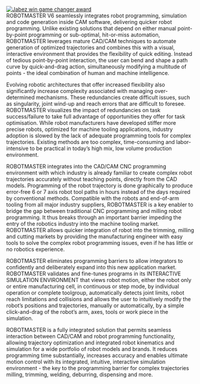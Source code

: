 <a href="https://www.roboticsbusinessreview.com/article/jabez_technologies_robotmaster_v6/" target="_blank"><img src="/img/blog/gamechanger-winner.png" alt="Jabez win game changer award"/></a> <br>
ROBOTMASTER V6 seamlessly integrates robot programming, simulation and code generation inside CAM software, delivering quicker robot programming. Unlike existing solutions that depend on either manual point-by-point programming or sub-optimal, hit-or-miss automation, ROBOTMASTER leverages mature CAD/CAM techniques to automate generation of optimized trajectories and combines this with a visual, interactive environment that provides the flexibility of quick editing. Instead of tedious point-by-point interaction, the user can bend and shape a path curve by quick-and-drag action, simultaneously modifying a multitude of points - the ideal combination of human and machine intelligence.

Evolving robotic architectures that offer increased flexibility also significantly increase complexity associated with managing over-determined mechanisms. These redundancies create difficult issues, such as singularity, joint wind-up and reach errors that are difficult to foresee. ROBOTMASTER visualizes the impact of redundancies on task success/failure to take full advantage of opportunities they offer for task optimisation. While robot manufacturers have developed stiffer more precise robots, optimized for machine tooling applications, industry adoption is slowed by the lack of adequate programming tools for complex trajectories. Existing methods are too complex, time-consuming and labor-intensive to be practical in today’s high mix, low volume production environment.

ROBOTMASTER integrates into the CAD/CAM CNC programming environment with which industry is already familiar to create complex robot trajectories accurately without teaching points, directly from the CAD models. Programming of the robot trajectory is done graphically to produce error-free 6 or 7 axis robot tool paths in hours instead of the days required by conventional methods. Compatible with the robots and end-of-arm tooling from all major industry suppliers, ROBOTMASTER is a key enabler to bridge the gap between traditional CNC programming and milling robot programming. It thus breaks through an important barrier impeding the entry of the robotics industry into the machine tooling market. ROBOTMASTER allows quicker integration of robot into the trimming, milling and cutting markets by providing the manufacturing engineer with easy tools to solve the complex robot programming issues, even if he has little or no robotics experience.

ROBOTMASTER eliminates programming barriers to allow integrators to confidently and deliberately expand into this new application market. ROBOTMASTER validates and fine-tunes programs in its INTERACTIVE SIMULATION ENVIRONMENT that views robot motion, either the robot only or entire manufacturing cell, in continuous or step mode, by individual operation or complete toolgroup, automatically detects joint limits, robot reach limitations and collisions and allows the user to intuitively modify the robot’s positions and trajectories, manually or automatically, by a simple click-and-drag of the robot’s arm, axes, tools or work piece in the simulation.

ROBOTMASTER is a fully integrated solution that permits seamless interaction between CAD/CAM and robot programming functionality, allowing trajectory optimization and integrated robot kinematics and simulation for a wide portfolio of robot models and brands. It reduces programming time substantially, increases accuracy and enables ultimate motion control with its integrated, intuitive, interactive simulation environment - the key to the programming barrier for complex trajectories milling, trimming, welding, deburring, dispensing and more.